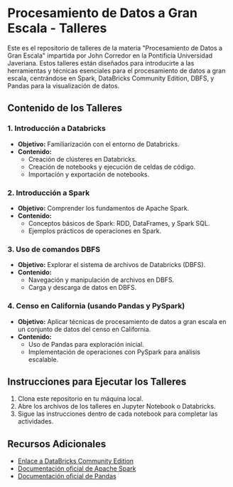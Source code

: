 # Procesamiento de Datos a Gran Escala - Talleres

Este es el repositorio de talleres de la materia "Procesamiento de Datos a Gran Escala" impartida por John Corredor en la Pontificia Universidad Javeriana. Estos talleres están diseñados para introducirte a las herramientas y técnicas esenciales para el procesamiento de datos a gran escala, centrándose en Spark, DataBricks Community Edition, DBFS, y Pandas para la visualización de datos.

## Contenido de los Talleres

### 1. Introducción a Databricks
- **Objetivo:** Familiarización con el entorno de Databricks.
- **Contenido:**
  - Creación de clústeres en Databricks.
  - Creación de notebooks y ejecución de celdas de código.
  - Importación y exportación de notebooks.

### 2. Introducción a Spark
- **Objetivo:** Comprender los fundamentos de Apache Spark.
- **Contenido:**
  - Conceptos básicos de Spark: RDD, DataFrames, y Spark SQL.
  - Ejemplos prácticos de operaciones en Spark.

### 3. Uso de comandos DBFS
- **Objetivo:** Explorar el sistema de archivos de Databricks (DBFS).
- **Contenido:**
  - Navegación y manipulación de archivos en DBFS.
  - Carga y descarga de datos en DBFS.

### 4. Censo en California (usando Pandas y PySpark)
- **Objetivo:** Aplicar técnicas de procesamiento de datos a gran escala en un conjunto de datos del censo en California.
- **Contenido:**
  - Uso de Pandas para exploración inicial.
  - Implementación de operaciones con PySpark para análisis escalable.
    

## Instrucciones para Ejecutar los Talleres

1. Clona este repositorio en tu máquina local.
2. Abre los archivos de los talleres en Jupyter Notebook o Databricks.
3. Sigue las instrucciones dentro de cada notebook para completar las actividades.

## Recursos Adicionales

- [Enlace a DataBricks Community Edition](https://databricks.com/try-databricks)
- [Documentación oficial de Apache Spark](https://spark.apache.org/documentation.html)
- [Documentación oficial de Pandas](https://pandas.pydata.org/pandas-docs/stable/index.html)
